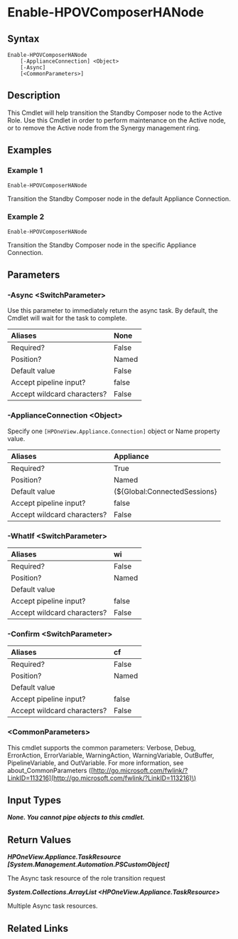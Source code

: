 ﻿---
description: Promote Standby Composer node to Active.
---

# Enable-HPOVComposerHANode

## Syntax

```text
Enable-HPOVComposerHANode
    [-ApplianceConnection] <Object>
    [-Async]
    [<CommonParameters>]
```

## Description

This Cmdlet will help transition the Standby Composer node to the Active Role.  Use this Cmdlet in order to perform maintenance on the Active node, or to remove the Active node from the Synergy management ring.

## Examples

###  Example 1 

```text
Enable-HPOVComposerHANode

```

Transition the Standby Composer node in the default Appliance Connection.

###  Example 2 

```text
Enable-HPOVComposerHANode

```

Transition the Standby Composer node in the specific Appliance Connection.

## Parameters

### -Async &lt;SwitchParameter&gt;

Use this parameter to immediately return the async task.  By default, the Cmdlet will wait for the task to complete.

| Aliases | None |
| :--- | :--- |
| Required? | False |
| Position? | Named |
| Default value | False |
| Accept pipeline input? | false |
| Accept wildcard characters? | False |

### -ApplianceConnection &lt;Object&gt;

Specify one `[HPOneView.Appliance.Connection]` object or Name property value.

| Aliases | Appliance |
| :--- | :--- |
| Required? | True |
| Position? | Named |
| Default value | (${Global:ConnectedSessions} | ? Default) |
| Accept pipeline input? | false |
| Accept wildcard characters? | False |

### -WhatIf &lt;SwitchParameter&gt;



| Aliases | wi |
| :--- | :--- |
| Required? | False |
| Position? | Named |
| Default value |  |
| Accept pipeline input? | false |
| Accept wildcard characters? | False |

### -Confirm &lt;SwitchParameter&gt;



| Aliases | cf |
| :--- | :--- |
| Required? | False |
| Position? | Named |
| Default value |  |
| Accept pipeline input? | false |
| Accept wildcard characters? | False |

### &lt;CommonParameters&gt;

This cmdlet supports the common parameters: Verbose, Debug, ErrorAction, ErrorVariable, WarningAction, WarningVariable, OutBuffer, PipelineVariable, and OutVariable. For more information, see about\_CommonParameters \([http://go.microsoft.com/fwlink/?LinkID=113216](http://go.microsoft.com/fwlink/?LinkID=113216)\)

## Input Types

_**None.  You cannot pipe objects to this cmdlet.**_

## Return Values

_**HPOneView.Appliance.TaskResource [System.Management.Automation.PSCustomObject]**_

The Async task resource of the role transition request

_**System.Collections.ArrayList <HPOneView.Appliance.TaskResource>**_

Multiple Async task resources.

## Related Links

